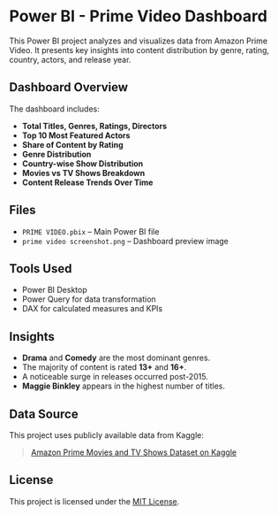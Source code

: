 # Power BI - Prime Video Dashboard

This Power BI project analyzes and visualizes data from Amazon Prime Video. It presents key insights into content distribution by genre, rating, country, actors, and release year.

## Dashboard Overview

The dashboard includes:
- **Total Titles, Genres, Ratings, Directors**
- **Top 10 Most Featured Actors**
- **Share of Content by Rating**
- **Genre Distribution**
- **Country-wise Show Distribution**
- **Movies vs TV Shows Breakdown**
- **Content Release Trends Over Time**

## Files
- `PRIME VIDEO.pbix` – Main Power BI file
- `prime video screenshot.png` – Dashboard preview image

## Tools Used
- Power BI Desktop
- Power Query for data transformation
- DAX for calculated measures and KPIs

## Insights
- **Drama** and **Comedy** are the most dominant genres.
- The majority of content is rated **13+** and **16+**.
- A noticeable surge in releases occurred post-2015.
- **Maggie Binkley** appears in the highest number of titles.

## Data Source
This project uses publicly available data from Kaggle:
> [Amazon Prime Movies and TV Shows Dataset on Kaggle](https://www.kaggle.com/datasets/shivamb/amazon-prime-movies-and-tv-shows)

## License
This project is licensed under the [MIT License](LICENSE).


